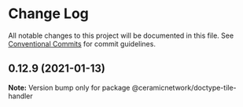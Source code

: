# Change Log

All notable changes to this project will be documented in this file.
See [Conventional Commits](https://conventionalcommits.org) for commit guidelines.

## 0.12.9 (2021-01-13)

**Note:** Version bump only for package @ceramicnetwork/doctype-tile-handler
